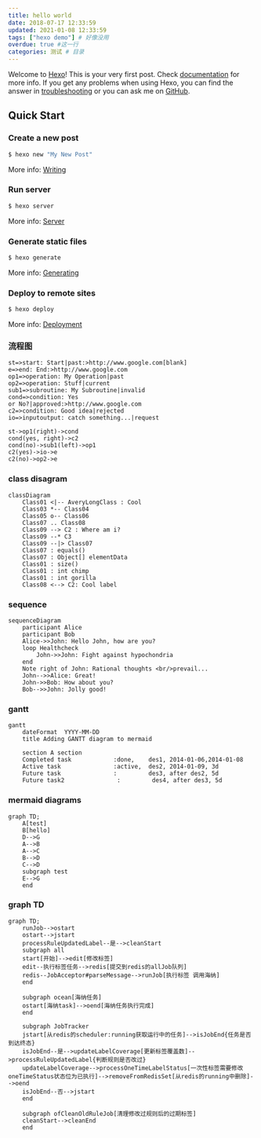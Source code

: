```yaml
---
title: hello world
date: 2018-07-17 12:33:59
updated: 2021-01-08 12:33:59
tags: ["hexo demo"] # 好像没用
overdue: true #这一行
categories: 测试 # 目录
---
```


Welcome to [Hexo](https://hexo.io/)! This is your very first post. Check [documentation](https://hexo.io/docs/) for more info. If you get any problems when using Hexo, you can find the answer in [troubleshooting](https://hexo.io/docs/troubleshooting.html) or you can ask me on [GitHub](https://github.com/hexojs/hexo/issues).

## Quick Start

### Create a new post

``` bash
$ hexo new "My New Post"
```

More info: [Writing](https://hexo.io/docs/writing.html)

### Run server

``` bash
$ hexo server
```

More info: [Server](https://hexo.io/docs/server.html)

### Generate static files

``` bash
$ hexo generate
```

More info: [Generating](https://hexo.io/docs/generating.html)

### Deploy to remote sites

``` bash
$ hexo deploy
```

More info: [Deployment](https://hexo.io/docs/one-command-deployment.html)

### 流程图
```flow
st=>start: Start|past:>http://www.google.com[blank]
e=>end: End:>http://www.google.com
op1=>operation: My Operation|past
op2=>operation: Stuff|current
sub1=>subroutine: My Subroutine|invalid
cond=>condition: Yes
or No?|approved:>http://www.google.com
c2=>condition: Good idea|rejected
io=>inputoutput: catch something...|request

st->op1(right)->cond
cond(yes, right)->c2
cond(no)->sub1(left)->op1
c2(yes)->io->e
c2(no)->op2->e
```


### class disagram
```mermaid
classDiagram
    Class01 <|-- AveryLongClass : Cool
    Class03 *-- Class04
    Class05 o-- Class06
    Class07 .. Class08
    Class09 --> C2 : Where am i?
    Class09 --* C3
    Class09 --|> Class07
    Class07 : equals()
    Class07 : Object[] elementData
    Class01 : size()
    Class01 : int chimp
    Class01 : int gorilla
    Class08 <--> C2: Cool label
```

### sequence
```mermaid
sequenceDiagram
    participant Alice
    participant Bob
    Alice->>John: Hello John, how are you?
    loop Healthcheck
        John->>John: Fight against hypochondria
    end
    Note right of John: Rational thoughts <br/>prevail...
    John-->>Alice: Great!
    John->>Bob: How about you?
    Bob-->>John: Jolly good!
```
### gantt

```mermaid
gantt
    dateFormat  YYYY-MM-DD
    title Adding GANTT diagram to mermaid
    
    section A section
    Completed task            :done,    des1, 2014-01-06,2014-01-08
    Active task               :active,  des2, 2014-01-09, 3d
    Future task               :         des3, after des2, 5d
    Future task2               :         des4, after des3, 5d
```

### mermaid diagrams
```mermaid
graph TD;
    A[test]
    B[hello]
    D-->G
    A-->B
    A-->C
    B-->D
    C-->D
	subgraph test
	E-->G
	end
```
### graph TD

```mermaid
graph TD;
	runJob-->ostart
	ostart-->jstart
	processRuleUpdatedLabel--是-->cleanStart
	subgraph all
	start[开始]-->edit[修改标签]
	edit--执行标签任务-->redis[提交到redis的allJob队列]
	redis--JobAcceptor#parseMessage-->runJob[执行标签 调用海纳]
	end

	subgraph ocean[海纳任务]
	ostart[海纳task]-->oend[海纳任务执行完成]
	end

	subgraph JobTracker
	jstart[从redis的scheduler:running获取运行中的任务]-->isJobEnd{任务是否到达终态}
	isJobEnd--是-->updateLabelCoverage[更新标签覆盖数]-->processRuleUpdatedLabel{判断规则是否改过}
	updateLabelCoverage-->processOneTimeLabelStatus[一次性标签需要修改oneTimeStatus状态位为已执行]-->removeFromRedisSet[从redis的running中删除]-->oend
	isJobEnd--否-->jstart
	end

	subgraph ofCleanOldRuleJob[清理修改过规则后的过期标签]
	cleanStart-->cleanEnd
	end
```